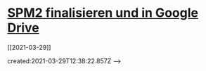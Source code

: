 
# [SPM2 finalisieren und in Google Drive](#BACKLOG:10)
[[2021-03-29]]
<!-- + --> 
created:2021-03-29T12:38:22.857Z
-->